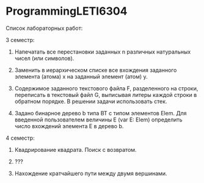 # ProgrammingLETI6304

Список лабораторных работ:


3 семестр:

1. Напечатать все перестановки заданных n различных натуральных чисел (или символов).

2. Заменить в иерархическом списке все вхождения заданного элемента (атома) x на заданный элемент (атом) y.

3. Содержимое заданного текстового файла F, разделенного на строки, переписать в текстовый файл G, выписывая литеры каждой строки в обратном порядке. В решении задачи использовать стек.

4. Задано бинарное дерево b типа ВТ с типом элементов Elem. Для введенной пользователем величины Е (var E: Elem) определить число вхождений элемента Е в дерево b.




4 семестр:

1. Квадрирование квадрата. Поиск с возвратом.

2. ???

3. Нахождение кратчайшего пути между двумя вершинами.
